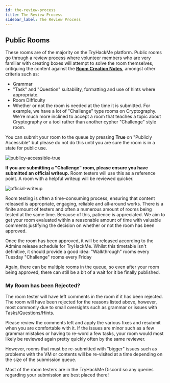 ```yaml
---
id: the-review-process
title: The Review Process
sidebar_label: The Review Process
---
```


## Public Rooms
These rooms are of the majority on the TryHackMe platform. Public rooms go through a review process where volunteer members who are very familiar with creating boxes will attempt to solve the room themselves, critiquing the content against the [**Room Creation Notes**](https://docs.tryhackme.com/docs/room-creation/room-creation-getting-started), amongst other criteria such as:
- Grammar
- "Task" and "Question" suitability, formatting and use of hints where appropriate.
- Room Difficulty
- Whether or not the room is needed at the time it is submitted. For example, we have a lot of "Challenge" type rooms on Cryptography. We're much more inclined to accept a room that teaches a topic about Cryptography or a tool rather than another cypher "Challenge" style room.

You can submit your room to the queue by pressing **True** on "Publicly Accessible" but please do not do this until you are sure the room is in a state for public use.

![publicy-accessible-true](https://i.imgur.com/lHDGYdz.png)

**If you are submitting a "Challenge" room, please ensure you have submitted an official writeup.** Room testers will use this as a reference point. A room with a helpful writeup will be reviewed quicker.

![official-writeup](https://i.imgur.com/S0N7wis.png)

Room testing is often a time-consuming process, ensuring that content released is appropriate, engaging, reliable and all-around works. There is a finite amount of testers and often a numerous amount of rooms being tested at the same time. Because of this, patience is appreciated. We aim to get your room evaluated within a reasonable amount of time with valuable comments justifying the decision on whether or not the room has been approved.

Once the room has been approved, it will be released according to the Admins release schedule for TryHackMe. Whilst this timetable isn't definitive, it should provide a good idea:
"Walkthrough" rooms every Tuesday
"Challenge" rooms every Friday

Again, there can be multiple rooms in the queue, so even after your room being approved, there can still be a bit of a wait for it be finally published.


### My Room has been Rejected?
The room tester will have left comments in the room if it has been rejected. The room will have been rejected for the reasons listed above, however, most commonly due to small oversights such as grammar or issues with Tasks/Questions/Hints.

Please review the comments left and apply the various fixes and resubmit when you are comfortable with it. If the issues are minor such as a few grammar mistakes or having to re-word a few tasks, your room would most likely be reviewed again pretty quickly often by the same reviewer.

However, rooms that must be re-submitted with "bigger" issues such as problems with the VM or contents will be re-visited at a time depending on the size of the submission queue.

Most of the room testers are in the TryHackMe Discord so any queries regarding your submission are best placed there!
